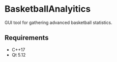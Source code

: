 # BasketballAnalyitics
GUI tool for gathering advanced basketball statistics.

## Requirements
- C++17
- Qt 5.12

